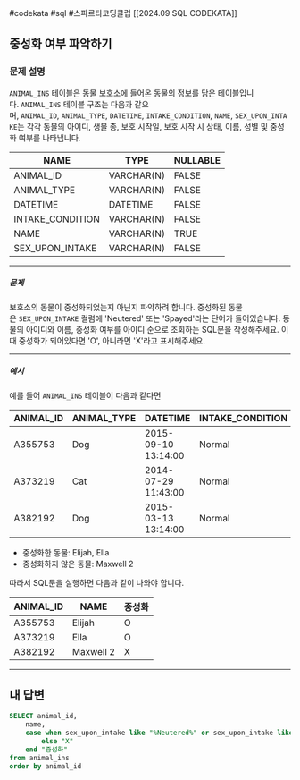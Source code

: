 #codekata #sql #스파르타코딩클럽 [[2024.09 SQL CODEKATA]]

## 중성화 여부 파악하기

### 문제 설명

`ANIMAL_INS` 테이블은 동물 보호소에 들어온 동물의 정보를 담은 테이블입니다. `ANIMAL_INS` 테이블 구조는 다음과 같으며, `ANIMAL_ID`, `ANIMAL_TYPE`, `DATETIME`, `INTAKE_CONDITION`, `NAME`, `SEX_UPON_INTAKE`는 각각 동물의 아이디, 생물 종, 보호 시작일, 보호 시작 시 상태, 이름, 성별 및 중성화 여부를 나타냅니다.

|NAME|TYPE|NULLABLE|
|---|---|---|
|ANIMAL_ID|VARCHAR(N)|FALSE|
|ANIMAL_TYPE|VARCHAR(N)|FALSE|
|DATETIME|DATETIME|FALSE|
|INTAKE_CONDITION|VARCHAR(N)|FALSE|
|NAME|VARCHAR(N)|TRUE|
|SEX_UPON_INTAKE|VARCHAR(N)|FALSE|

---
##### 문제

보호소의 동물이 중성화되었는지 아닌지 파악하려 합니다. 중성화된 동물은 `SEX_UPON_INTAKE` 컬럼에 'Neutered' 또는 'Spayed'라는 단어가 들어있습니다. 동물의 아이디와 이름, 중성화 여부를 아이디 순으로 조회하는 SQL문을 작성해주세요. 이때 중성화가 되어있다면 'O', 아니라면 'X'라고 표시해주세요.

----
##### 예시

예를 들어 `ANIMAL_INS` 테이블이 다음과 같다면

|ANIMAL_ID|ANIMAL_TYPE|DATETIME|INTAKE_CONDITION|NAME|SEX_UPON_INTAKE|
|---|---|---|---|---|---|
|A355753|Dog|2015-09-10 13:14:00|Normal|Elijah|Neutered Male|
|A373219|Cat|2014-07-29 11:43:00|Normal|Ella|Spayed Female|
|A382192|Dog|2015-03-13 13:14:00|Normal|Maxwell 2|Intact Male|

- 중성화한 동물: Elijah, Ella
- 중성화하지 않은 동물: Maxwell 2

따라서 SQL문을 실행하면 다음과 같이 나와야 합니다.

|ANIMAL_ID|NAME|중성화|
|---|---|---|
|A355753|Elijah|O|
|A373219|Ella|O|
|A382192|Maxwell 2|X|

---

## 내 답변

```sql
SELECT animal_id,
    name,
    case when sex_upon_intake like "%Neutered%" or sex_upon_intake like "%Spayed%" then "O"
        else "X"
    end "중성화"
from animal_ins
order by animal_id
```